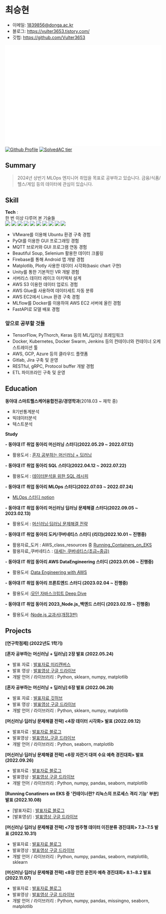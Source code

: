 # 최승현

- 이메일: 1839856@donga.ac.kr  
- 블로그: https://vulter3653.tistory.com/
- 깃헙: https://github.com/Vulter3653

![Metrics](/github-metrics.svg)
[![Github Profile](https://github-readme-stats.vercel.app/api?username=vulter3653&count_private=true&hide=contribs,prs&show_icons=true&theme=vue-dark)](https://github.com/vulter3653)
[![SolvedAC tier](http://mazassumnida.wtf/api/v2/generate_badge?boj=shch3653)](https://solved.ac/shch3653)

## Summary
> 2024년 상반기 MLOps 엔지니어 취업을 목표로 공부하고 있습니다.
  금융/식품/헬스/게임 등의 데이터에 관심이 있습니다.

## Skill

**Tech** :  
한 번 이상 다루어 본 기술들   
<img src="https://img.shields.io/badge/Python-3766AB?style=flat-square&logo=Python&logoColor=white"/></a>
<img src ="https://img.shields.io/badge/R-blue.svg?&style=flat-square&logo=R&logoColor=#75AADB"/></a>
<img src="https://img.shields.io/badge/Unity-000000?style=flat-square&logo=Unity&logoColor=white"/></a>
<img src="https://img.shields.io/badge/Ubuntu-E95420?style=flat-square&logo=Ubuntu&logoColor=white"/></a>
<img src="https://img.shields.io/badge/Plotly-3F4F75?style=flat-square&logo=Plotly&logoColor=white"/></a>
<img src="https://img.shields.io/badge/Selenium-43b02a?style=flat-square&logo=Selenium&logoColor=white"/></a>
<img src="https://img.shields.io/badge/Numpy-013243?style=flat-square&logo=Numpy&logoColor=white"/></a> 
<img src="https://img.shields.io/badge/scikit learn-f7931e?style=flat-square&logo=scikit-learn&logoColor=white"/></a>
<img src="https://img.shields.io/badge/Tableau-white?style=flat-square&logo=Tableau&logoColor=blue"/></a>
<img src="https://img.shields.io/badge/Bigquery-4285F4?style=flat-square&logo=Google Cloud&logoColor=white"/></a>

- VMware를 이용해 Ubuntu 환경 구축 경험
- PyQt를 이용한 GUI 프로그래밍 경험
- MQTT 브로커와 GUI 프로그램 연동 경험
- Beautiful Soup, Selenium 활용한 데이터 크롤링
- Firebase를 통해 Android 앱 개발 경험
- Matplotlib, Plotly 사용한 데이터 시각화(basic chart 구현)
- Unity를 통한 기본적인 VR 개발 경험
- 서버리스 데이터 레이크 아키텍처 설계
- AWS S3 이용한 데이터 업로드 경험
- AWS Glue를 사용하여 데이터세트 자동 분류
- AWS EC2에서 Linux 환경 구축 경험
- MLflow를 Docker를 이용하여 AWS EC2 서버에 올린 경험
- FastAPI로 모델 배포 경험

### 앞으로 공부할 것들
- TensorFlow, PyThorch, Keras 등의 ML/딥러닝 프레임워크
- Docker, Kubernetes, Docker Swarm, Jenkins 등의 컨테이너와 컨테이너 오케스트레이션 툴
- AWS, GCP, Azure 등의 클라우드 플랫폼
- Gitlab, Jira 구축 및 운영 
- RESTful, gRPC, Protocol buffer 개발 경험
- ETL 파이프라인 구축 및 운영
 
## Education

**동아대 스마트헬스케어융합전공/경영학과**(2018.03 ~ 재학 중)  
- R기반통계분석
- 빅데이터분석
- 텍스트분석

**Study**

**- 동아대 IT 취업 동아리 머신러닝 스터디(2022.05.29 ~ 2022.07.12)**
  - 활용도서 : [혼자 공부하는 머신러닝 + 딥러닝](https://g.co/kgs/3XhrQP)

**- 동아대 IT 취업 동아리 SQL 스터디(2022.04.12 ~ 2022.07.22)**
  - 활용도서 : [데이터분석을 위한 SQL 레시피](https://g.co/kgs/wPVrmG)

**- 동아대 IT 취업 동아리 MLOps 스터디(2022.07.03 ~ 2022.07.24)**
  - [MLOps 스터디 notion](https://www.notion.so/MLOps-Study-3e2a013507e640828d42bb6d7422fdba)

**- 동아대 IT 취업 동아리 머신러닝 딥러닝 문제해결 스터디(2022.09.05 ~ 2023.02.13)**
  - 활용도서 : [머신러닝·딥러닝 문제해결 전략](https://han.gl/oyGvZl)

**- 동아대 IT 취업 동아리 도커/쿠버네티스 스터디 (리더)(2022.10.01 ~ 진행중)**
  - 활용자료_도커 : AWS_class_resources 중 [Running_Containers_on_EKS](https://github.com/serithemage/AWS_class_resources/tree/main/Running_Containers_on_EKS)
  - 활용자료_쿠버네티스 : [대세는 쿠버네티스(초급~중급)](https://www.inflearn.com/course/%EC%BF%A0%EB%B2%84%EB%84%A4%ED%8B%B0%EC%8A%A4-%EA%B8%B0%EC%B4%88/dashboard)

**- 동아대 IT 취업 동아리 AWS DataEngineering 스터디 (2023.01.06 ~ 진행중)**
  - 활용도서 :[Data Engineering with AWS](https://product.kyobobook.co.kr/detail/S000060634854)

**- 동아대 IT 취업 동아리 프론트엔드 스터디 (2023.02.04 ~ 진행중)**
  - 활용도서 :[모던 자바스크립트 Deep Dive](https://product.kyobobook.co.kr/detail/S000001766445)

**- 동아대 IT 취업 동아리 2023_Node.js_백엔드 스터디 (2023.02.15 ~ 진행중)**
  - 활용도서 :[Node.js 교과서(개정3판)](https://product.kyobobook.co.kr/detail/S000001792685)
  
## Projects

**[연구학점제] (2022년도 1학기)**

**[혼자 공부하는 머신러닝 + 딥러닝] 2장 발표 (2022.05.24)**

- 발표 자료 : [발표자료 미리캔버스](https://www.miricanvas.com/v/113z8zx)
- 발표 영상 : [발표영상 구글 드라이브](https://drive.google.com/file/d/1boTjjxNiFinRO9Uv2xJvzAO4CS_e5jhq/view)
- 개발 언어 / 라이브러리 : Python, sklearn, numpy, matplotlib

**[혼자 공부하는 머신러닝 + 딥러닝] 6장 발표 (2022.06.28)**

- 발표 자료 : [발표자료 깃허브](https://github.com/Vulter3653/ML/blob/main/Fruits_apple_pineapple_banana.ipynb)
- 발표 영상 : [발표영상 구글 드라이브](https://drive.google.com/file/d/1WNuFUiAGErhNBvG7GOz6SAKH39j_Lglz/view)
- 개발 언어 / 라이브러리 : Python, sklearn, numpy, matplotlib

**[머신러닝·딥러닝 문제해결 전략] <4장 데이터 시각화> 발표 (2022.09.12)**

- 발표자료 : [발표자료 블로그](https://vulter3653.tistory.com/21)
- 발표영상 : [발표영상_구글 드라이브](https://drive.google.com/file/d/1k_P7g_2Sftp-tPDFzmukH8xOU2Y9KwMs/view?usp=sharing)
- 개발 언어 / 라이브러리 : Python, seaborn, matplotlib 

**[머신러닝·딥러닝 문제해결 전략] <6장 자전거 대여 수요 예측 경진대회> 발표 (2022.09.26)**

- 발표자료 : [발표자료 블로그](https://vulter3653.tistory.com/22)
- 발표영상 : [발표영상 구글 드라이브](https://drive.google.com/file/d/1DTxy2FmG7RyXBaORuWfm_x6JAerSlTnN/view?usp=sharing)
- 개발 언어 / 라이브러리 : Python, numpy, pandas, seaborn, matplotlib

**[Running Conatiners on EKS 중 '컨테이너란? 리눅스의 프로세스 격리 기능' 부분] 발표 (2022.10.08)**

- [발표자료] : [발표자료 블로그](https://vulter3653.tistory.com/23)
- [발표영상] : [발표영상 구글 드라이브](https://drive.google.com/file/d/1sGA7c7Vu9o5ZXtkuhChI-8_BNU_hSX2o/view?usp=sharing)

**[머신러닝·딥러닝 문제해결 전략] <7장 범주형 데이터 이진분류 경진대회> 7.3~7.5 발표 (2022.10.31)**

- 발표자료 : [발표자료 블로그](https://vulter3653.tistory.com/26)
- 발표영상 : [발표영상 구글 드라이브](https://drive.google.com/file/d/1Q88CugtT7qhylbWYYy5TqUZmaPAUYUKR/view?usp=share_link)
- 개발 언어 / 라이브러리 : Python, numpy, pandas, seaborn, matplotlib, sklearn

**[머신러닝·딥러닝 문제해결 전략] <8장 안전 운전자 예측 경진대회> 8.1~8.2 발표 (2022.11.07)**

- 발표자료 : [발표자료 블로그](https://vulter3653.tistory.com/27)
- 발표영상 : [발표영상 구글 드라이브](https://drive.google.com/file/d/1N3svsdzzrzIVNFwyEsWmtZ5Kux1xkf4u/view?usp=share_link)
- 개발 언어 / 라이브러리 : Python, numpy, pandas, missingno, seaborn, matplotlib
